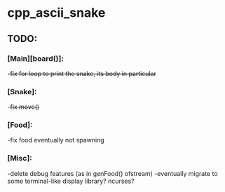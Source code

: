 # **cpp_ascii_snake**

## **TODO:**

### **[Main][board()]:**
-~~fix for loop to print the snake, its body in particular~~

### [Snake]:
-~~fix move()~~

### [Food]:
-fix food eventually not spawning

### [Misc]:
-delete debug features (as in genFood() ofstream)
-eventually migrate to some terminal-like display library? ncurses? 
